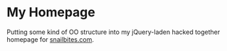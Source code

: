 My Homepage
========

Putting some kind of OO structure into my jQuery-laden hacked together homepage for <a href="http://www.snailbites.com" target="_blank">snailbites.com</a>.
